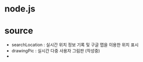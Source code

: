 # node.js

# source
  - searchLocation : 실시간 위치 정보 기록 및 구글 맵을 이용한 위치 표시
  - drawingPic : 실시간 다중 사용자 그림판 (작성중)
  - 
